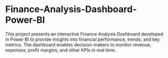 # Finance-Analysis-Dashboard-Power-BI
This project presents an interactive Finance Analysis Dashboard developed in Power BI to provide insights into financial performance, trends, and key metrics. The dashboard enables decision-makers to monitor revenue, expenses, profit margins, and other KPIs in real time.
